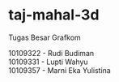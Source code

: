 taj-mahal-3d
============

Tugas Besar Grafkom

10109322 - Rudi Budiman<br>
10109331 - Lupti Wahyu<br>
10109357 - Marni Eka Yulistina

